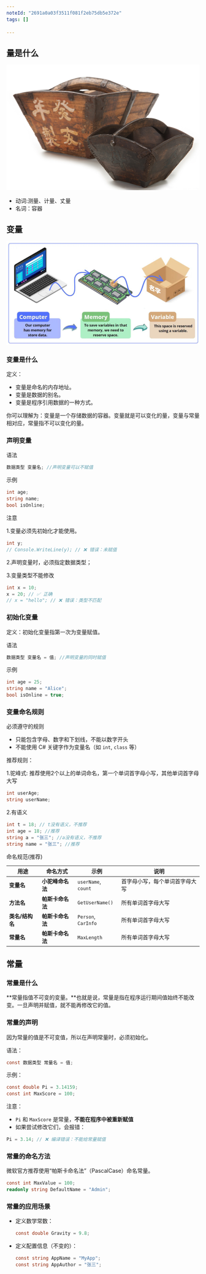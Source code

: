```yaml
---
noteId: "2691a0a03f3511f081f2eb75db5e372e"
tags: []

---
```


## 量是什么

![变量](./images/measure.jpg)

- 动词:测量、计量、丈量
- 名词：容器

## 变量

![变量](./images/what-is-variables.jpeg)

### 变量是什么
定义：

- 变量是命名的内存地址。
- 变量是数据的别名。
- 变量是程序引用数据的一种方式。

你可以理解为：变量是一个存储数据的容器。变量就是可以变化的量，变量与常量相对应，常量指不可以变化的量。

### 声明变量

语法

```csharp
数据类型 变量名; //声明变量可以不赋值
``` 

示例

```csharp
int age;
string name;
bool isOnline;
```

注意

1.变量必须先初始化才能使用。

```csharp
int y;
// Console.WriteLine(y); // ❌ 错误：未赋值
```

2.声明变量时，必须指定数据类型；

3.变量类型不能修改

```csharp
int x = 10;
x = 20; // ✅ 正确
// x = "hello"; // ❌ 错误：类型不匹配
```

### 初始化变量

定义：初始化变量指第一次为变量赋值。

语法

```csharp
数据类型 变量名 = 值; //声明变量的同时赋值
```

示例

```csharp
int age = 25;
string name = "Alice";
bool isOnline = true;
```

### 变量命名规则

必须遵守的规则

* 只能包含字母、数字和下划线，不能以数字开头
* 不能使用 C# 关键字作为变量名（如 `int`, `class` 等）

推荐规则：

1.驼峰式: 推荐使用2个以上的单词命名，第一个单词首字母小写，其他单词首字母大写

```c#
int userAge;
string userName;
```
2.有语义

```c#
int t = 18; // t没有语义，不推荐
int age = 18; //推荐
string a = "张三"; //a没有语义，不推荐
string name = "张三"; //推荐
```

命名规范(推荐)

| **用途**     | **命名方式**    | **示例**              | **说明**                  |
| ---------- | ----------- | ------------------- | ----------------------- |
| **变量名**    | **小驼峰命名法**  | `userName`, `count` | 首字母小写，每个单词首字母大写         |
| **方法名**    | **帕斯卡命名法**  | `GetUserName()`     | 所有单词首字母大写               |
| **类名/结构名** | **帕斯卡命名法**  | `Person`, `CarInfo` | 所有单词首字母大写               |
| **常量名**    | **帕斯卡命名法** | `MaxLength`        | 所有单词首字母大写  |

## 常量
### 常量是什么

**常量指值不可变的变量。**也就是说，常量是指在程序运行期间值始终不能改变。一旦声明并赋值，就不能再修改它的值。

### 常量的声明
因为常量的值是不可变值，所以在声明常量时，必须初始化。

语法：

```csharp
const 数据类型 常量名 = 值;
```
示例：

```csharp
const double Pi = 3.14159;
const int MaxScore = 100;
```

注意：

* `Pi` 和 `MaxScore` 是常量，**不能在程序中被重新赋值**
* 如果尝试修改它们，会报错：

```csharp
Pi = 3.14; // ❌ 编译错误：不能给常量赋值
```

### 常量的命名方法

微软官方推荐使用“帕斯卡命名法”（PascalCase）命名常量。

```csharp
const int MaxValue = 100;
readonly string DefaultName = "Admin";
```
### 常量的应用场景

- 定义数学常数：

  ```csharp
  const double Gravity = 9.8;
  ```

- 定义配置信息（不变的）：

  ```csharp
  const string AppName = "MyApp";
  const string AppAuthor = "张三";
  ```
